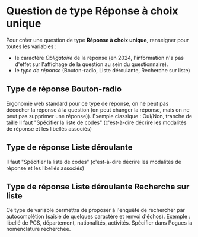 # Question de type Réponse à choix unique


Pour créer une question de type **Réponse à choix unique**, renseigner pour toutes les variables :

- le caractère _Obligatoire_ de la réponse (en 2024, l'information n'a pas d'effet sur l'affichage de la question au sein du questionnaire).
- le _type de réponse_ (Bouton-radio, Liste déroulante, Recherche sur liste)
 

## Type de réponse Bouton-radio 
Ergonomie web standard pour ce type de réponse, on ne peut pas décocher la réponse à la question (on peut changer la réponse, mais on ne peut pas supprimer une réponse)). Exemple classique : Oui/Non, tranche de taille
Il faut "Spécifier la liste de codes" (c'est-à-dire décrire les modalités de réponse et les libellés associés)

## Type de réponse Liste déroulante 
Il faut "Spécifier la liste de codes" (c'est-à-dire décrire les modalités de réponse et les libellés associés)

## Type de réponse Liste déroulante Recherche sur liste
Ce type de variable permettra de proposer à l'enquêté de rechercher par autocomplétion (saisie de quelques caractère et renvoi d'échos). Exemple : libellé de PCS, département, nationalités, activités.
Spécifier dans Pogues la nomenclature recherchée.
